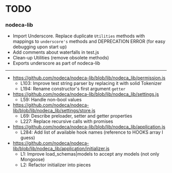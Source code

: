 TODO
====

### nodeca-lib

* Import Underscore. Replace duplicate `Utilities` methods with mappings to
  `underscore's` methods and DEPRECATION ERROR (for easy debugging upon start up)
* Add comments about waterfalls in test.js
* Clean-up Utilities (remove obsolete methods)
* Exports underscore as part of nodeca-lib

---

* https://github.com/nodeca/nodeca-lib/blob/lib/nodeca_lib/permission.js
  * L103: Improve test string parser by replacing it with solid Tokenizer
  * L194: Rename constructor's first argument `getter`
* https://github.com/nodeca/nodeca-lib/blob/lib/nodeca_lib/settings.js
  * L59: Handle non-bool values
* https://github.com/nodeca/nodeca-lib/blob/lib/nodeca_lib/settings/store.js
  * L69: Describe preloader, setter and getter properties
  * L227: Replace recursive calls with promises
* https://github.com/nodeca/nodeca-lib/blob/lib/nodeca_lib/application.js
  * L284: Add list of available hook names (reference to HOOKS array I guess)
* https://github.com/nodeca/nodeca-lib/blob/lib/nodeca_lib/application/initializer.js
  * L1: Improve load_schemas|models to accept any models (not only Mongoose)
  * L2: Refactor initializer into pieces
